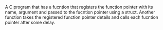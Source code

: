 A C program that has a fucntion that registers the function pointer with its name, argument and passed to the fucntion pointer using a struct.
Another function takes the registered function pointer details and calls each fucntion pointer after some delay.
